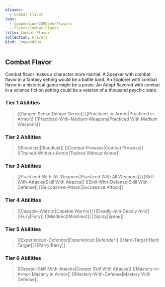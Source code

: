 ```yaml
---
aliases:
  - Combat Flavor
tags:
  - Compendium/CSRD/en/Flavors
  - Flavor/Combat-Flavor
title: Combat Flavor
collection: Flavors
kind: Compendium
---
```

## Combat Flavor  
Combat flavor makes a character more martial. A Speaker with combat flavor in a fantasy setting would be a battle bard. An Explorer with combat flavor in a historical game might be a pirate. An Adept flavored with combat in a science fiction setting could be a veteran of a thousand psychic wars.  

### Tier 1 Abilities
>[[Danger-Sense|Danger Sense]]
>[[Practiced-in-Armor|Practiced in Armor]]
>[[Practiced-With-Medium-Weapons|Practiced With Medium Weapons]]

### Tier 2 Abilities
>[[Bloodlust|Bloodlust]]
>[[Combat-Prowess|Combat Prowess]]
>[[Trained-Without-Armor|Trained Without Armor]]

### Tier 3 Abilities
>[[Practiced-With-All-Weapons|Practiced With All Weapons]]
>[[Skill-With-Attacks|Skill With Attacks]]
>[[Skill-With-Defense|Skill With Defense]]
>[[Successive-Attack|Successive Attack]]

### Tier 4 Abilities
>[[Capable-Warrior|Capable Warrior]]
>[[Deadly-Aim|Deadly Aim]]
>[[Fury|Fury]]
>[[Misdirect|Misdirect]]
>[[Spray|Spray]]

### Tier 5 Abilities
>[[Experienced-Defender|Experienced Defender]]
>[[Hard-Target|Hard Target]]
>[[Parry|Parry]]

### Tier 6 Abilities
>[[Greater-Skill-With-Attacks|Greater Skill With Attacks]]
>[[Mastery-in-Armor|Mastery in Armor]]
>[[Mastery-With-Defense|Mastery With Defense]]

